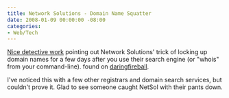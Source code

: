 ```yaml
---
title: Network Solutions - Domain Name Squatter
date: 2008-01-09 00:00:00 -08:00
categories:
- Web/Tech
---
```


<p><a href="http://commandline.org.uk/more/squat-for-the-win-2008-01-09-03-36">Nice detective work</a> pointing out Network Solutions' trick of locking up domain names for a few days after you use their search engine (or "whois" from your command-line). found on <a href="http://daringfireball.net/">daringfireball</a>.</p>

<p>I've noticed this with a few other registrars and domain search services, but couldn't prove it. Glad to see someone caught NetSol with their pants down.</p>
